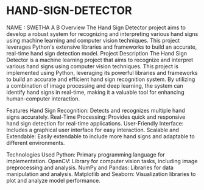 # HAND-SIGN-DETECTOR
NAME : SWETHA A B
Overview
The Hand Sign Detector project aims to develop a robust system for recognizing and interpreting various hand signs using machine learning and computer vision techniques. This project leverages Python's extensive libraries and frameworks to build an accurate, real-time hand sign detection model.
Project Description
The Hand Sign Detector is a machine learning project that aims to recognize and interpret various hand signs using computer vision techniques. This project is implemented using Python, leveraging its powerful libraries and frameworks to build an accurate and efficient hand sign recognition system. By utilizing a combination of image processing and deep learning, the system can identify hand signs in real-time, making it a valuable tool for enhancing human-computer interaction.



Features
Hand Sign Recognition: Detects and recognizes multiple hand signs accurately.
Real-Time Processing: Provides quick and responsive hand sign detection for real-time applications.
User-Friendly Interface: Includes a graphical user interface for easy interaction.
Scalable and Extendable: Easily extendable to include more hand signs and adaptable to different environments.


Technologies Used
Python: Primary programming language for implementation.
OpenCV: Library for computer vision tasks, including image preprocessing and analysis.
NumPy and Pandas: Libraries for data manipulation and analysis.
Matplotlib and Seaborn: Visualization libraries to plot and analyze model performance.
